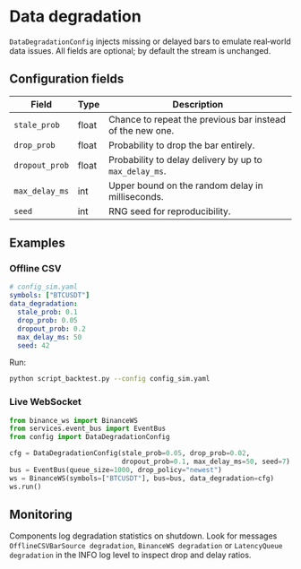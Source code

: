 # Data degradation

`DataDegradationConfig` injects missing or delayed bars to emulate
real‑world data issues. All fields are optional; by default the stream is
unchanged.

## Configuration fields

| Field | Type | Description |
|------|------|-------------|
| `stale_prob` | float | Chance to repeat the previous bar instead of the new one. |
| `drop_prob` | float | Probability to drop the bar entirely. |
| `dropout_prob` | float | Probability to delay delivery by up to `max_delay_ms`. |
| `max_delay_ms` | int | Upper bound on the random delay in milliseconds. |
| `seed` | int | RNG seed for reproducibility. |

## Examples

### Offline CSV

```yaml
# config_sim.yaml
symbols: ["BTCUSDT"]
data_degradation:
  stale_prob: 0.1
  drop_prob: 0.05
  dropout_prob: 0.2
  max_delay_ms: 50
  seed: 42
```

Run:

```bash
python script_backtest.py --config config_sim.yaml
```

### Live WebSocket

```python
from binance_ws import BinanceWS
from services.event_bus import EventBus
from config import DataDegradationConfig

cfg = DataDegradationConfig(stale_prob=0.05, drop_prob=0.02,
                            dropout_prob=0.1, max_delay_ms=50, seed=7)
bus = EventBus(queue_size=1000, drop_policy="newest")
ws = BinanceWS(symbols=["BTCUSDT"], bus=bus, data_degradation=cfg)
ws.run()
```

## Monitoring

Components log degradation statistics on shutdown. Look for messages
`OfflineCSVBarSource degradation`, `BinanceWS degradation` or
`LatencyQueue degradation` in the INFO log level to inspect drop and
delay ratios.
